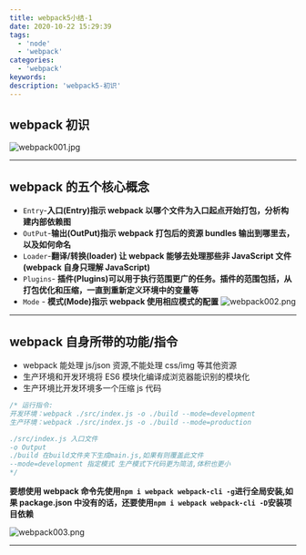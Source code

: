 ```yaml
---
title: webpack5小结-1
date: 2020-10-22 15:29:39
tags:
  - 'node'
  - 'webpack'
categories:
  - 'webpack'
keywords:
description: 'webpack5-初识'
---
```


## webpack 初识

![webpack001.jpg](https://i.loli.net/2020/10/22/ADMQ9ceRKSxgX3Z.jpg)

---

## webpack 的五个核心概念

- `Entry`-**入口(Entry)指示 webpack 以哪个文件为入口起点开始打包，分析构建内部依赖图**
- `OutPut`-**输出(OutPut)指示 webpack 打包后的资源 bundles 输出到哪里去，以及如何命名**
- `Loader`-**翻译/转换(loader) 让 webpack 能够去处理那些非 JavaScript 文件(webpack 自身只理解 JavaScript)**
- `Plugins`- **插件(Plugins)可以用于执行范围更广的任务。插件的范围包括，从打包优化和压缩，一直到重新定义环境中的变量等**
- `Mode` - **模式(Mode)指示 webpack 使用相应模式的配置**
  ![webpack002.png](https://i.loli.net/2020/10/22/OpH8GqlUWDAjnZh.png)

---

## webpack 自身所带的功能/指令

- webpack 能处理 js/json 资源,不能处理 css/img 等其他资源
- 生产环境和开发环境将 ES6 模块化编译成浏览器能识别的模块化
- 生产环境比开发环境多一个压缩 js 代码

```js
/* 运行指令:
开发环境：webpack ./src/index.js -o ./build --mode=development
生产环境：webpack ./src/index.js -o ./build --mode=production

./src/index.js 入口文件
-o Output 
./build 在build文件夹下生成main.js,如果有则覆盖此文件 
--mode=development 指定模式 生产模式下代码更为简洁,体积也更小
*/
```

**要想使用 webpack 命令先使用`npm i webpack webpack-cli -g`进行全局安装,如果 package.json 中没有的话，还要使用`npm i webpack webpack-cli -D`安装项目依赖**

![webpack003.png](https://i.loli.net/2020/10/22/pRhgE78qLQWZFBx.png)

---